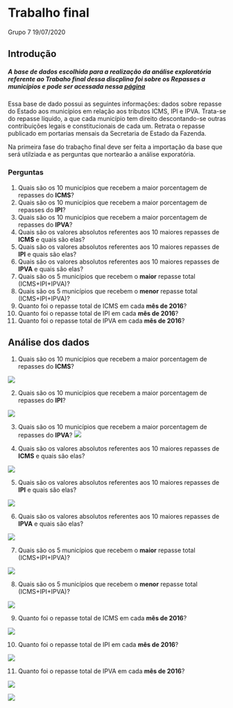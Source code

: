 Trabalho final
================
Grupo 7
19/07/2020

## Introdução

##### A base de dados escolhida para a realização da análise exploratória referente ao Trabaho final dessa discplina foi sobre os Repasses a municípios e pode ser acessada nessa [página](http://www.transparencia.dadosabertos.mg.gov.br/dataset/repasse-a-municipios-2015-2016)

Essa base de dado possui as seguintes informações: dados sobre repasse
do Estado aos municípios em relação aos tributos ICMS, IPI e IPVA.
Trata-se do repasse líquido, a que cada município tem direito
descontando-se outras contribuições legais e constitucionais de cada um.
Retrata o repasse publicado em portarias mensais da Secretaria de Estado
da Fazenda.

Na primeira fase do trabaçho final deve ser feita a importação da base
que será utilziada e as perguntas que nortearão a análise exporatória.

### Perguntas

1.  Quais são os 10 municípios que recebem a maior porcentagem de
    repasses do **ICMS**?
2.  Quais são os 10 municípios que recebem a maior porcentagem de
    repasses do **IPI**?
3.  Quais são os 10 municípios que recebem a maior porcentagem de
    repasses do **IPVA**?
4.  Quais são os valores absolutos referentes aos 10 maiores repasses de
    **ICMS** e quais são elas?
5.  Quais são os valores absolutos referentes aos 10 maiores repasses de
    **IPI** e quais são elas?
6.  Quais são os valores absolutos referentes aos 10 maiores repasses de
    **IPVA** e quais são elas?
7.  Quais são os 5 municípios que recebem o **maior** repasse total
    (ICMS+IPI+IPVA)?
8.  Quais são os 5 municípios que recebem o **menor** repasse total
    (ICMS+IPI+IPVA)?
9.  Quanto foi o repasse total de ICMS em cada **mês de 2016**?
10. Quanto foi o repasse total de IPI em cada **mês de 2016**?
11. Quanto foi o repasse total de IPVA em cada **mês de 2016**?

## Análise dos dados

1.  Quais são os 10 municípios que recebem a maior porcentagem de
    repasses do **ICMS**?

![](importação_files/figure-gfm/unnamed-chunk-4-1.png)<!-- -->

2.  Quais são os 10 municípios que recebem a maior porcentagem de
    repasses do **IPI**?

![](importação_files/figure-gfm/unnamed-chunk-5-1.png)<!-- -->

3.  Quais são os 10 municípios que recebem a maior porcentagem de
    repasses do **IPVA**?
    ![](importação_files/figure-gfm/unnamed-chunk-6-1.png)<!-- -->

4.  Quais são os valores absolutos referentes aos 10 maiores repasses de
    **ICMS** e quais são elas?

![](importação_files/figure-gfm/unnamed-chunk-7-1.png)<!-- -->

5.  Quais são os valores absolutos referentes aos 10 maiores repasses de
    **IPI** e quais são elas?

![](importação_files/figure-gfm/unnamed-chunk-8-1.png)<!-- -->

6.  Quais são os valores absolutos referentes aos 10 maiores repasses de
    **IPVA** e quais são elas?

![](importação_files/figure-gfm/unnamed-chunk-9-1.png)<!-- -->

7.  Quais são os 5 municípios que recebem o **maior** repasse total
    (ICMS+IPI+IPVA)?

![](importação_files/figure-gfm/unnamed-chunk-10-1.png)<!-- -->

8.  Quais são os 5 municípios que recebem o **menor** repasse total
    (ICMS+IPI+IPVA)?

![](importação_files/figure-gfm/unnamed-chunk-11-1.png)<!-- -->

9.  Quanto foi o repasse total de ICMS em cada **mês de 2016**?

![](importação_files/figure-gfm/unnamed-chunk-12-1.png)<!-- -->

10. Quanto foi o repasse total de IPI em cada **mês de 2016**?

![](importação_files/figure-gfm/unnamed-chunk-13-1.png)<!-- -->

11. Quanto foi o repasse total de IPVA em cada **mês de 2016**?

![](importação_files/figure-gfm/unnamed-chunk-14-1.png)<!-- -->

![](importação_files/figure-gfm/unnamed-chunk-15-1.png)<!-- -->
